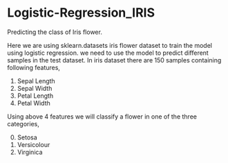 # Logistic-Regression_IRIS
Predicting the class of Iris flower.

Here we are using sklearn.datasets iris flower dataset to train the model using logistic regression. we need to use the model to predict different samples in the test dataset. In iris dataset there are 150 samples containing following features,

1. Sepal Length
2. Sepal Width 
3. Petal Length 
4. Petal Width

Using above 4 features we will classify a flower in one of the three categories,

0. Setosa
1. Versicolour
2. Virginica
